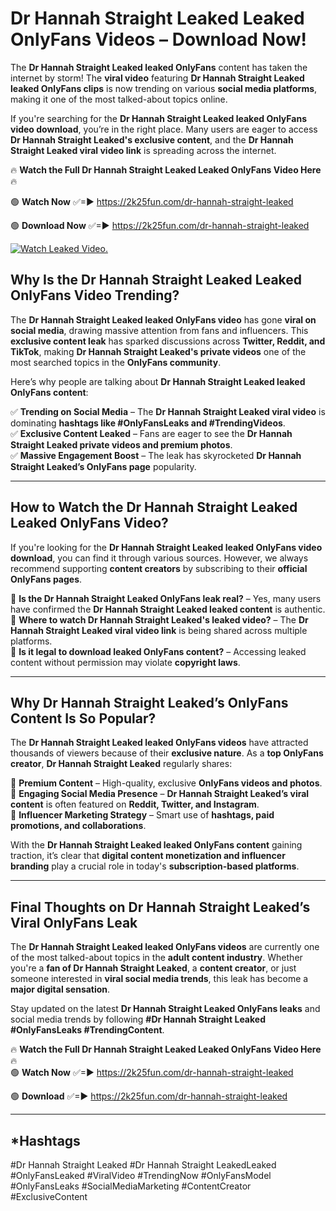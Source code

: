 # Dr Hannah Straight Leaked Leaked OnlyFans Videos – Download Now!

The **Dr Hannah Straight Leaked leaked OnlyFans** content has taken the internet by storm! The **viral video** featuring **Dr Hannah Straight Leaked leaked OnlyFans clips** is now trending on various **social media platforms**, making it one of the most talked-about topics online.  

If you're searching for the **Dr Hannah Straight Leaked leaked OnlyFans video download**, you’re in the right place. Many users are eager to access **Dr Hannah Straight Leaked's exclusive content**, and the **Dr Hannah Straight Leaked viral video link** is spreading across the internet.  

🔥 **Watch the Full Dr Hannah Straight Leaked Leaked OnlyFans Video Here** 🔥  

🟢 **Watch Now** ✅=► https://2k25fun.com/dr-hannah-straight-leaked

🟢 **Download Now** ✅=► https://2k25fun.com/dr-hannah-straight-leaked

[![Watch Leaked Video.](https://miro.medium.com/v2/resize:fit:828/format:webp/1*cilzJN44JGOrTw9NJCrNHA.gif "Watch Leaked Video")](https://2k25fun.com/dr-hannah-straight-leaked)

## **Why Is the Dr Hannah Straight Leaked Leaked OnlyFans Video Trending?**  

The **Dr Hannah Straight Leaked leaked OnlyFans video** has gone **viral on social media**, drawing massive attention from fans and influencers. This **exclusive content leak** has sparked discussions across **Twitter, Reddit, and TikTok**, making **Dr Hannah Straight Leaked's private videos** one of the most searched topics in the **OnlyFans community**.  

Here’s why people are talking about **Dr Hannah Straight Leaked leaked OnlyFans content**:  

✅ **Trending on Social Media** – The **Dr Hannah Straight Leaked viral video** is dominating **hashtags like #OnlyFansLeaks and #TrendingVideos**.  
✅ **Exclusive Content Leaked** – Fans are eager to see the **Dr Hannah Straight Leaked private videos and premium photos**.  
✅ **Massive Engagement Boost** – The leak has skyrocketed **Dr Hannah Straight Leaked’s OnlyFans page** popularity.  

---

## **How to Watch the Dr Hannah Straight Leaked Leaked OnlyFans Video?**  

If you're looking for the **Dr Hannah Straight Leaked leaked OnlyFans video download**, you can find it through various sources. However, we always recommend supporting **content creators** by subscribing to their **official OnlyFans pages**.  

🔹 **Is the Dr Hannah Straight Leaked OnlyFans leak real?** – Yes, many users have confirmed the **Dr Hannah Straight Leaked leaked content** is authentic.  
🔹 **Where to watch Dr Hannah Straight Leaked's leaked video?** – The **Dr Hannah Straight Leaked viral video link** is being shared across multiple platforms.  
🔹 **Is it legal to download leaked OnlyFans content?** – Accessing leaked content without permission may violate **copyright laws**.  

---

## **Why Dr Hannah Straight Leaked’s OnlyFans Content Is So Popular?**  

The **Dr Hannah Straight Leaked leaked OnlyFans videos** have attracted thousands of viewers because of their **exclusive nature**. As a **top OnlyFans creator**, **Dr Hannah Straight Leaked** regularly shares:  

📌 **Premium Content** – High-quality, exclusive **OnlyFans videos and photos**.  
📌 **Engaging Social Media Presence** – **Dr Hannah Straight Leaked’s viral content** is often featured on **Reddit, Twitter, and Instagram**.  
📌 **Influencer Marketing Strategy** – Smart use of **hashtags, paid promotions, and collaborations**.  

With the **Dr Hannah Straight Leaked leaked OnlyFans content** gaining traction, it’s clear that **digital content monetization and influencer branding** play a crucial role in today's **subscription-based platforms**.  

---

## **Final Thoughts on Dr Hannah Straight Leaked’s Viral OnlyFans Leak**  

The **Dr Hannah Straight Leaked leaked OnlyFans videos** are currently one of the most talked-about topics in the **adult content industry**. Whether you're a **fan of Dr Hannah Straight Leaked**, a **content creator**, or just someone interested in **viral social media trends**, this leak has become a **major digital sensation**.  

Stay updated on the latest **Dr Hannah Straight Leaked OnlyFans leaks** and social media trends by following **#Dr Hannah Straight Leaked #OnlyFansLeaks #TrendingContent**.  

🔥 **Watch the Full Dr Hannah Straight Leaked Leaked OnlyFans Video Here** 🔥  
🟢 **Watch Now** ✅=► https://2k25fun.com/dr-hannah-straight-leaked

🟢 **Download** ✅=► https://2k25fun.com/dr-hannah-straight-leaked

---

## *Hashtags
#Dr Hannah Straight Leaked #Dr Hannah Straight LeakedLeaked #OnlyFansLeaked #ViralVideo #TrendingNow #OnlyFansModel #OnlyFansLeaks #SocialMediaMarketing #ContentCreator #ExclusiveContent  